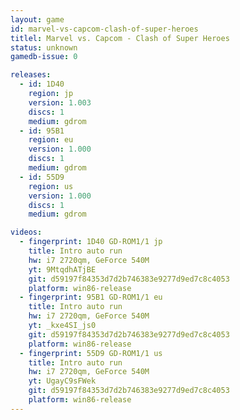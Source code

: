 ```yaml
---
layout: game
id: marvel-vs-capcom-clash-of-super-heroes
titlel: Marvel vs. Capcom - Clash of Super Heroes
status: unknown
gamedb-issue: 0

releases:
  - id: 1D40
    region: jp
    version: 1.003
    discs: 1
    medium: gdrom
  - id: 95B1
    region: eu
    version: 1.000
    discs: 1
    medium: gdrom
  - id: 55D9
    region: us
    version: 1.000
    discs: 1
    medium: gdrom

videos:
  - fingerprint: 1D40 GD-ROM1/1 jp
    title: Intro auto run
    hw: i7 2720qm, GeForce 540M
    yt: 9MtqdhATjBE
    git: d59197f84353d7d2b746383e9277d9ed7c8c4053
    platform: win86-release
  - fingerprint: 95B1 GD-ROM1/1 eu
    title: Intro auto run
    hw: i7 2720qm, GeForce 540M
    yt: _kxe4SI_js0
    git: d59197f84353d7d2b746383e9277d9ed7c8c4053
    platform: win86-release
  - fingerprint: 55D9 GD-ROM1/1 us
    title: Intro auto run
    hw: i7 2720qm, GeForce 540M
    yt: UgayC9sFWek
    git: d59197f84353d7d2b746383e9277d9ed7c8c4053
    platform: win86-release
---
```

